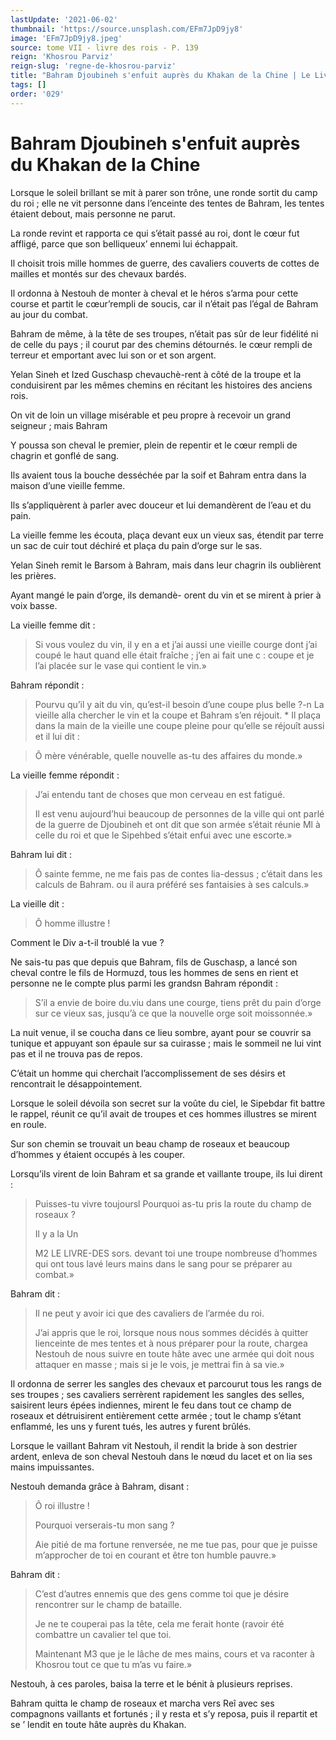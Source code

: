 ```yaml
---
lastUpdate: '2021-06-02'
thumbnail: 'https://source.unsplash.com/EFm7JpD9jy8'
image: 'EFm7JpD9jy8.jpeg'
source: tome VII - livre des rois - P. 139
reign: 'Khosrou Parviz'
reign-slug: 'regne-de-khosrou-parviz'
title: "Bahram Djoubineh s'enfuit auprès du Khakan de la Chine | Le Livre des Rois | Shâhnâmeh"
tags: []
order: '029'
---
```


# Bahram Djoubineh s'enfuit auprès du Khakan de la Chine

Lorsque le soleil brillant se mit à parer son trône, une ronde sortit du camp du roi ; elle ne vit personne dans l’enceinte des tentes de Bahram, les tentes étaient debout, mais personne ne parut.

La ronde revint et rapporta ce qui s’était passé au roi, dont le cœur fut affligé, parce que son belliqueux’ ennemi lui échappait.

Il choisit trois mille hommes de guerre, des cavaliers couverts de cottes de mailles et montés sur des chevaux bardés.

Il ordonna à Nestouh de monter à cheval et le héros s’arma pour cette course et partit le cœur’rempli de soucis, car il n’était pas l’égal de Bahram au jour du combat.

Bahram de même, à la tête de ses troupes, n’était pas sûr de leur fidélité ni de celle du pays ; il courut par des chemins détournés. le cœur rempli de terreur et emportant avec lui son or et son argent.

Yelan Sineh et Ized Guschasp chevauchè-rent à côté de la troupe et la conduisirent par les mêmes chemins en récitant les histoires des anciens rois.

On vit de loin un village misérable et peu propre à recevoir un grand seigneur ; mais Bahram

Y poussa son cheval le premier, plein de repentir et le cœur rempli de chagrin et gonflé de sang.

Ils avaient tous la bouche desséchée par la soif et Bahram entra dans la maison d’une vieille femme.

Ils s’appliquèrent à parler avec douceur et lui demandèrent de l’eau et du pain.

La vieille femme les écouta, plaça devant eux un vieux sas, étendit par terre un sac de cuir tout déchiré et plaça du pain d’orge sur le sas.

Yelan Sineh remit le Barsom à Bahram, mais dans leur chagrin ils oublièrent les prières.

Ayant mangé le pain d’orge, ils demandè-
orent du vin et se mirent à prier à voix basse.

La vieille femme dit :

> Si vous voulez du vin, il y en a et j’ai aussi une vieille courge dont j’ai coupé le haut quand elle était fraîche ; j’en ai fait une c : coupe et je l’ai placée sur le vase qui contient le vin.»

Bahram répondit :

> Pourvu qu’il y ait du vin, qu’est-il besoin d’une coupe plus belle ?-n La vieille alla chercher le vin et la coupe et Bahram s’en réjouit. \*
Il plaça dans la main de la vieille une coupe pleine pour qu’elle se réjouît aussi et il lui dit :

> Ô mère vénérable, quelle nouvelle as-tu des affaires du monde.»

La vieille femme répondit :

> J’ai entendu tant de choses que mon cerveau en est fatigué.
>
> Il est venu aujourd’hui beaucoup de personnes de la ville qui ont parlé de la guerre de Djoubineh et ont dit que son armée s’était réunie Ml à celle du roi et que le Sipehbed s’était enfui avec une escorte.»

Bahram lui dit :

> Ô sainte femme, ne me fais pas de contes lia-dessus ; c’était dans les calculs de Bahram. ou il aura préféré ses fantaisies à ses calculs.»

La vieille dit :

> Ô homme illustre !

Comment le Div a-t-il troublé la vue ?

Ne sais-tu pas que depuis que Bahram, fils de Guschasp, a lancé son cheval contre le fils de Hormuzd, tous les hommes de sens en rient et personne ne le compte plus parmi les grandsn Bahram répondit :

> S’il a envie de boire du.viu dans une courge, tiens prêt du pain d’orge sur ce vieux sas, jusqu’à ce que la nouvelle orge soit moissonnée.»

La nuit venue, il se coucha dans ce lieu sombre, ayant pour se couvrir sa tunique et appuyant son épaule sur sa cuirasse ; mais le sommeil ne lui vint pas et il ne trouva pas de repos.

C’était un homme qui cherchait l’accomplissement de ses désirs et rencontrait le désappointement.

Lorsque le soleil dévoila son secret sur la voûte du ciel, le Sipebdar fit battre le rappel, réunit ce qu’il avait de troupes et ces hommes illustres se mirent en roule.

Sur son chemin se trouvait un beau champ de roseaux et beaucoup d’hommes y étaient occupés à les couper.

Lorsqu’ils virent de loin Bahram et sa grande et vaillante troupe, ils lui dirent :

> Puisses-tu vivre toujoursl Pourquoi as-tu pris la route du champ de roseaux ?
>
> Il y a la Un
>
> M2 LE LIVRE-DES sors. devant toi une troupe nombreuse d’hommes qui ont tous lavé leurs mains dans le sang pour se préparer au combat.»

Bahram dit :

> Il ne peut y avoir ici que des cavaliers de l’armée du roi.
>
> J’ai appris que le roi, lorsque nous nous sommes décidés à quitter lienceinte de mes tentes et à nous préparer pour la route, chargea Nestouh de nous suivre en toute hâte avec une armée qui doit nous attaquer en masse ; mais si je le vois, je mettrai fin à sa vie.»

Il ordonna de serrer les sangles des chevaux et parcourut tous les rangs de ses troupes ; ses cavaliers serrèrent rapidement les sangles des selles, saisirent leurs épées indiennes, mirent le feu dans tout ce champ de roseaux et détruisirent entièrement cette armée ; tout le champ s’étant enflammé, les uns y furent tués, les autres y furent brûlés.

Lorsque le vaillant Bahram vit Nestouh, il rendit la bride à son destrier ardent, enleva de son cheval Nestouh dans le nœud du lacet et on lia ses mains impuissantes.

Nestouh demanda grâce à Bahram, disant :

> Ô roi illustre !
>
> Pourquoi verserais-tu mon sang ?
>
> Aie pitié de ma fortune renversée, ne me tue pas, pour que je puisse m’approcher de toi en courant et être ton humble pauvre.»

Bahram dit :

> C’est d’autres ennemis que des gens comme toi que je désire rencontrer sur le champ de bataille.
>
> Je ne te couperai pas la tête, cela me ferait honte (ravoir été combattre un cavalier tel que toi.
>
> Maintenant M3 que je le lâche de mes mains, cours et va raconter à Khosrou tout ce que tu m’as vu faire.»

Nestouh, à ces paroles, baisa la terre et le bénit à plusieurs reprises.

Bahram quitta le champ de roseaux et marcha vers Reî avec ses compagnons vaillants et fortunés ; il y resta et s’y reposa, puis il repartit et se ’
lendit en toute hâte auprès du Khakan.
